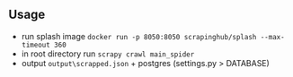 ## Usage
- run splash image 
  `docker run -p 8050:8050 scrapinghub/splash --max-timeout 360`
- in root directory run `scrapy crawl main_spider`
- output `output\scrapped.json` + postgres (settings.py > DATABASE)
